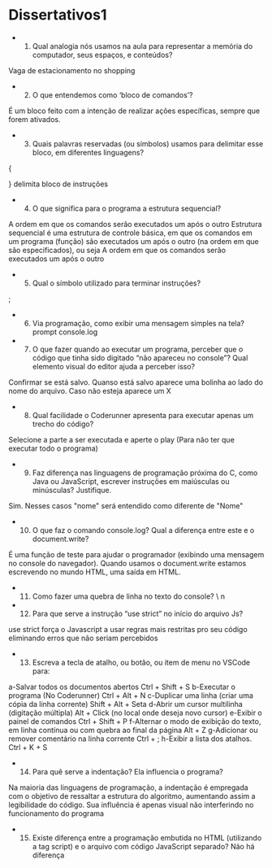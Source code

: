 # Dissertativos1

* 1) Qual analogia nós usamos na aula para representar a memória do computador, seus espaços, e conteúdos? 

Vaga de estacionamento no shopping

* 2) O que entendemos como ‘bloco de comandos’?

É um bloco feito com a intenção de realizar ações específicas, sempre que forem ativados.

* 3) Quais palavras reservadas (ou símbolos) usamos para delimitar esse bloco, em diferentes linguagens?

{ 

 } delimita bloco de instruções



* 4) O que significa para o programa a estrutura sequencial?

A ordem em que os comandos serão executados um após o outro
Estrutura sequencial é uma estrutura de controle básica, em que os comandos em um programa (função) são executados um após o outro (na ordem em que são especificados), ou seja A ordem em que os comandos serão executados um após o outro

* 5) Qual o símbolo utilizado para terminar instruções?

;

* 6) Via programação, como exibir uma mensagem simples na tela?
prompt
console.log

* 7) O que fazer quando ao executar um programa, perceber que o código que tinha sido digitado “não apareceu no console”? Qual elemento visual do editor ajuda a perceber isso?

Confirmar se está salvo. Quanso está salvo aparece uma bolinha ao lado do nome do arquivo. Caso não esteja aparece um X


* 8) Qual facilidade o Coderunner apresenta para executar apenas um trecho do código?

Selecione a parte a ser executada e aperte o play (Para não ter que executar todo o programa)


* 9) Faz diferença nas linguagens de programação próxima do C, como Java ou JavaScript, escrever instruções em maiúsculas ou minúsculas? Justifique.

Sim. Nesses casos "nome" será entendido como diferente de "Nome"


* 10) O que faz o comando console.log? Qual a diferença entre este e o document.write?

É uma função de teste para ajudar o programador (exibindo uma mensagem no console do navegador).
Quando usamos o document.write estamos escrevendo no mundo HTML, uma saída em HTML.

* 11) Como fazer uma quebra de linha no texto do console?
\ n


* 12) Para que serve a instrução “use strict” no início do arquivo Js?

use strict força o Javascript a usar regras mais restritas pro seu código eliminando erros que não seriam percebidos

* 13) Escreva a tecla de atalho, ou botão, ou item de menu no VSCode para:

a-Salvar todos os documentos abertos Ctrl + Shift + S
b-Executar o programa (No Coderunner) Ctrl + Alt + N
c-Duplicar uma linha (criar uma cópia da linha corrente) Shift + Alt + Seta
d-Abrir um cursor multilinha (digitação múltipla) Alt + Click (no local onde deseja novo cursor)
e-Exibir o painel de comandos Ctrl + Shift + P
f-Alternar o modo de exibição do texto, em linha contínua ou com quebra ao final da página Alt + Z
g-Adicionar ou remover comentário na linha corrente Ctrl + ;
h-Exibir a lista dos atalhos. Ctrl + K + S

* 14) Para quê serve a indentação? Ela influencia o programa?

Na maioria das linguagens de programação, a indentação é empregada com o objetivo de ressaltar a estrutura do algoritmo, aumentando assim a legibilidade do código.
Sua influência é apenas visual não interferindo no funcionamento do programa


* 15) Existe diferença entre a programação embutida no HTML (utilizando a tag script) e o arquivo com código JavaScript separado?
Não há diferença